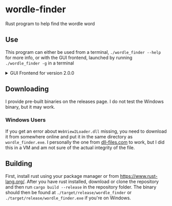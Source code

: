 # wordle-finder
Rust program to help find the wordle word

## Use
This program can either be used from a terminal, `./wordle_finder --help` for more info, or with the GUI frontend, launched by running `./wordle_finder -g` in a terminal

<details>
  <summary>GUI Frontend for version 2.0.0</summary>
<img src="https://user-images.githubusercontent.com/58576759/154787824-4358b931-f161-4ecb-9859-ba21066512c2.png" alt="GUI" />
</details>

## Downloading
I provide pre-built binaries on the releases page. I do not test the Windows binary, but it may work.

### Windows Users
If you get an error about `WebView2Loader.dll` missing, you need to download it from somewhere online and put it in the same directory as `wordle_finder.exe`. I personally the one from [dll-files.com](https://www.dll-files.com/webview2loader.dll.html) to work, but I did this in a VM and am not sure of the actual integrity of the file.

## Building
First, install rust using your package manager or from https://www.rust-lang.org/. After you have rust installed, download or clone the repository and then run `cargo build --release` in the repository folder. The binary should then be found at `./target/release/wordle_finder` or `./target/release/wordle_finder.exe` if you're on Windows.
